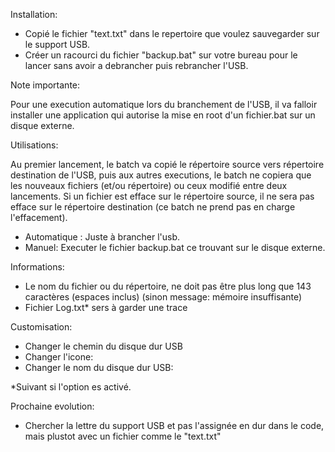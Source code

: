 Installation:

- Copié le fichier "text.txt" dans le repertoire que voulez sauvegarder sur le support USB.
- Créer un racourci du fichier "backup.bat" sur votre bureau pour le lancer sans avoir a debrancher puis rebrancher l'USB.

Note importante:

Pour une execution automatique lors du branchement de l'USB, il va falloir installer une application qui autorise la mise en root d'un fichier.bat sur un disque externe.


Utilisations:

Au premier lancement, le batch va copié le répertoire source vers répertoire destination de l'USB, puis aux autres executions, le batch ne copiera
que les nouveaux fichiers (et/ou répertoire) ou ceux modifié entre deux lancements. Si un fichier est efface sur le répertoire source, il ne sera
pas efface sur le répertoire destination (ce batch ne prend pas en charge l'effacement).
- Automatique : Juste à brancher l'usb.
- Manuel: Executer le fichier backup.bat ce trouvant sur le disque externe.

Informations:

- Le nom du fichier ou du répertoire, ne doit pas être plus long que 143 caractères (espaces inclus) (sinon message: mémoire insuffisante)
- Fichier Log.txt* sers à garder une trace

Customisation:

- Changer le chemin du disque dur USB
- Changer l'icone:
- Changer le nom du disque dur USB:

*Suivant si l'option es activé.

Prochaine evolution:

- Chercher la lettre du support USB et pas l'assignée en dur dans le code, mais plustot avec un fichier comme le "text.txt"
